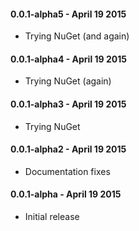 #### 0.0.1-alpha5 - April 19 2015
* Trying NuGet (and again)

#### 0.0.1-alpha4 - April 19 2015
* Trying NuGet (again)

#### 0.0.1-alpha3 - April 19 2015
* Trying NuGet

#### 0.0.1-alpha2 - April 19 2015
* Documentation fixes

#### 0.0.1-alpha - April 19 2015
* Initial release
